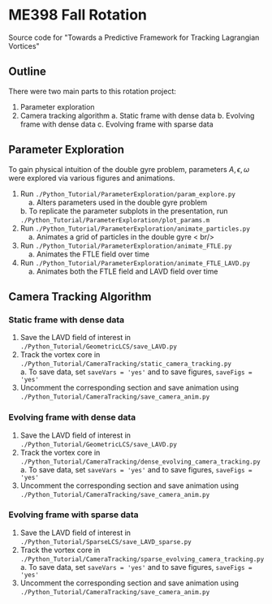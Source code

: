 # ME398 Fall Rotation
Source code for "Towards a Predictive Framework for Tracking Lagrangian Vortices"

## Outline

There were two main parts to this rotation project:

1. Parameter exploration
2. Camera tracking algorithm
    a. Static frame with dense data
    b. Evolving frame with dense data
    c. Evolving frame with sparse data

## Parameter Exploration

To gain physical intuition of the double gyre problem, parameters $A, \epsilon, \omega$ were explored via various figures and animations.

1. Run ```./Python_Tutorial/ParameterExploration/param_explore.py``` <br />
    a. Alters parameters used in the double gyre problem <br />
    b. To replicate the parameter subplots in the presentation, run ```./Python_Tutorial/ParameterExploration/plot_params.m```
2. Run ```./Python_Tutorial/ParameterExploration/animate_particles.py``` <br />
    a. Animates a grid of particles in the double gyre < br/>
3. Run ```./Python_Tutorial/ParameterExploration/animate_FTLE.py``` <br />
    a. Animates the FTLE field over time <br />
4. Run ```./Python_Tutorial/ParameterExploration/animate_FTLE_LAVD.py``` <br />
    a. Animates both the FTLE field and LAVD field over time <br />

## Camera Tracking Algorithm

### Static frame with dense data

1. Save the LAVD field of interest in ```./Python_Tutorial/GeometricLCS/save_LAVD.py``` <br />
2. Track the vortex core in ```./Python_Tutorial/CameraTracking/static_camera_tracking.py``` <br />
    a. To save data, set ```saveVars = 'yes'``` and to save figures, ```saveFigs = 'yes'``` <br />
3. Uncomment the corresponding section and save animation using ```./Python_Tutorial/CameraTracking/save_camera_anim.py``` <br />

### Evolving frame with dense data

1. Save the LAVD field of interest in ```./Python_Tutorial/GeometricLCS/save_LAVD.py``` <br />
2. Track the vortex core in ```./Python_Tutorial/CameraTracking/dense_evolving_camera_tracking.py``` <br />
    a. To save data, set ```saveVars = 'yes'``` and to save figures, ```saveFigs = 'yes'``` <br />
3. Uncomment the corresponding section and save animation using ```./Python_Tutorial/CameraTracking/save_camera_anim.py``` <br />

### Evolving frame with sparse data

1. Save the LAVD field of interest in ```./Python_Tutorial/SparseLCS/save_LAVD_sparse.py``` <br />
2. Track the vortex core in ```./Python_Tutorial/CameraTracking/sparse_evolving_camera_tracking.py``` <br />
    a. To save data, set ```saveVars = 'yes'``` and to save figures, ```saveFigs = 'yes'``` <br />
3. Uncomment the corresponding section and save animation using ```./Python_Tutorial/CameraTracking/save_camera_anim.py``` <br />
